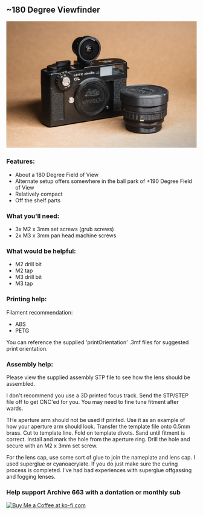 ## ~180 Degree Viewfinder
![productShot001](https://github.com/Archive-663/samyang7_5mm/blob/main/ASSETS/PRODUCT/sam7_5_product%20(22).jpg)

### Features:
- About a 180 Degree Field of View
- Alternate setup offers somewhere in the ball park of +190 Degree Field of View
- Relatively compact
- Off the shelf parts

### What you'll need:
- 3x M2 x 3mm set screws (grub screws)
- 2x M3 x 3mm pan head machine screws

### What would be helpful:
- M2 drill bit
- M2 tap
- M3 drill bit
- M3 tap

### Printing help:
Filament recommendation:
- ABS
- PETG

You can reference the supplied 'printOrientation' .3mf files for suggested print orientation.

### Assembly help:
Please view the supplied assembly STP file to see how the lens should be assembled.

I don't recommend you use a 3D printed focus track. Send the STP/STEP file off to get CNC'ed for you. You may need to fine tune fitment after wards.

THe aperture arm should not be used if printed. Use it as an example of how your aperture arm should look. Transfer the template file onto 0.5mm brass. Cut to template line. Fold on template divots. Sand until fitment is correct. Install and mark the hole from the aperture ring. Drill the hole and secure with an M2 x 3mm set screw.

For the lens cap, use some sort of glue to join the nameplate and lens cap. I used superglue or cyanoacrylate. If you do just make sure the curing process is completed. I've had bad experiences with superglue offgassing and fogging lenses. 

### Help support Archive 663 with a dontation or monthly sub

<a href='https://ko-fi.com/P5P3MHMSF' target='_blank'><img height='36' style='border:0px;height:36px;' src='https://storage.ko-fi.com/cdn/kofi2.png?v=3' border='0' alt='Buy Me a Coffee at ko-fi.com' /></a>

